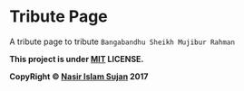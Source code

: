 # Tribute Page
A tribute page to tribute `Bangabandhu Sheikh Mujibur Rahman`


**This project is under <a href="https://github.com/78526Nasir/Tribute-Page/blob/master/LICENSE.md" target="_blank">MIT</a> LICENSE.**


**CopyRight &copy; <a href="https://github.com/78526Nasir" target="_blank">Nasir Islam Sujan</a> 2017**
